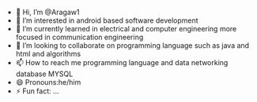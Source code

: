 - 👋 Hi, I’m @Aragaw1
- 👀 I’m interested in android based software development 
- 🌱 I’m currently learned in electrical and computer engineering more focused in communication engineering 
- 💞️ I’m looking to collaborate on programming language such as java and html and algorithms 
- 📫 How to reach me programming language and data networking database MYSQL
- 😄 Pronouns:he/him
- ⚡ Fun fact: ...

<!---
Aragaw1/Aragaw1 is a ✨ special ✨ repository because its `README.md` (this file) appears on your GitHub profile.
You can click the Preview link to take a look at your changes.
--->
